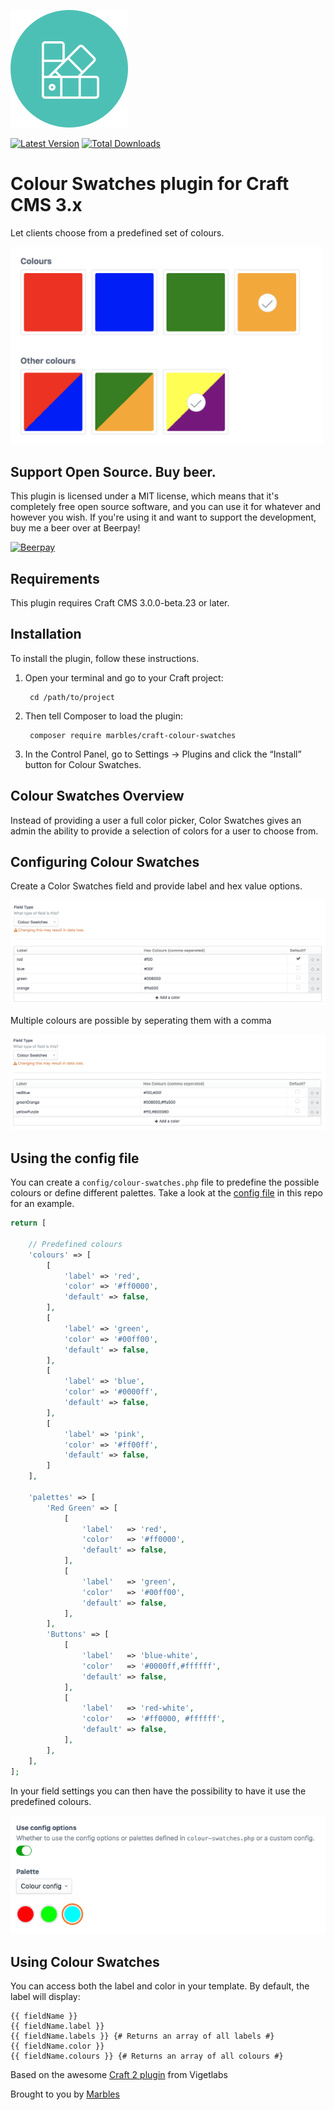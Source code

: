 ![Icon](./src/icon.svg)

[![Latest Version](https://img.shields.io/github/release/Marbles/craft-colour-swatches.svg?style=flat-square)](https://github.com/marbles/craft-colour-swatches/releases)
[![Total Downloads](https://img.shields.io/packagist/dt/marbles/craft-colour-swatches.svg?style=flat-square)](https://packagist.org/packages/marbles/craft-colour-swatches)

# Colour Swatches plugin for Craft CMS 3.x

Let clients choose from a predefined set of colours.

<img src="./resources/img/screenshot.png" width="500">

## Support Open Source. Buy beer.

This plugin is licensed under a MIT license, which means that it's completely free open source software, and you can use it for whatever and however you wish. If you're using it and want to support the development, buy me a beer over at Beerpay!

[![Beerpay](https://beerpay.io/marbles/craft-colour-swatches/badge.svg?style=beer-square)](https://beerpay.io/marbles/craft-colour-swatches)

## Requirements

This plugin requires Craft CMS 3.0.0-beta.23 or later.

## Installation

To install the plugin, follow these instructions.

1. Open your terminal and go to your Craft project:

        cd /path/to/project

2. Then tell Composer to load the plugin:

        composer require marbles/craft-colour-swatches

3. In the Control Panel, go to Settings → Plugins and click the “Install” button for Colour Swatches.

## Colour Swatches Overview

Instead of providing a user a full color picker, Color Swatches gives an admin the ability to provide a selection of colors for a user to choose from.

## Configuring Colour Swatches

Create a Color Swatches field and provide label and hex value options.

![Screenshot](./resources/img/single.png)

Multiple colours are possible by seperating them with a comma

![Screenshot](./resources/img/multiple.png)

## Using the config file

You can create a `config/colour-swatches.php` file to predefine the possible colours or define different palettes.
Take a look at the [config file](https://github.com/marbles/craft-colour-swatches/blob/master/src/config.php) in this repo for an example.

```php
return [

    // Predefined colours
    'colours' => [
        [
            'label' => 'red',
            'color' => '#ff0000',
            'default' => false,
        ],
        [
            'label' => 'green',
            'color' => '#00ff00',
            'default' => false,
        ],
        [
            'label' => 'blue',
            'color' => '#0000ff',
            'default' => false,
        ],
        [
            'label' => 'pink',
            'color' => '#ff00ff',
            'default' => false,
        ]
    ],

    'palettes' => [
        'Red Green' => [
            [
                'label'   => 'red',
                'color'   => '#ff0000',
                'default' => false,
            ],
            [
                'label'   => 'green',
                'color'   => '#00ff00',
                'default' => false,
            ],
        ],
        'Buttons' => [
            [
                'label'   => 'blue-white',
                'color'   => '#0000ff,#ffffff',
                'default' => false,
            ],
            [
                'label'   => 'red-white',
                'color'   => '#ff0000, #ffffff',
                'default' => false,
            ],
        ],
    ],
];
```

In your field settings you can then have the possibility to have it use the predefined colours.

![Screenshot](./resources/img/config.png)

## Using Colour Swatches

You can access both the label and color in your template. By default, the label will display:

```twig
{{ fieldName }}
{{ fieldName.label }}
{{ fieldName.labels }} {# Returns an array of all labels #}
{{ fieldName.color }}
{{ fieldName.colours }} {# Returns an array of all colours #}
```

Based on the awesome [Craft 2 plugin](https://github.com/vigetlabs/craft-color-swatches) from Vigetlabs

Brought to you by [Marbles](https://marbles.be)
